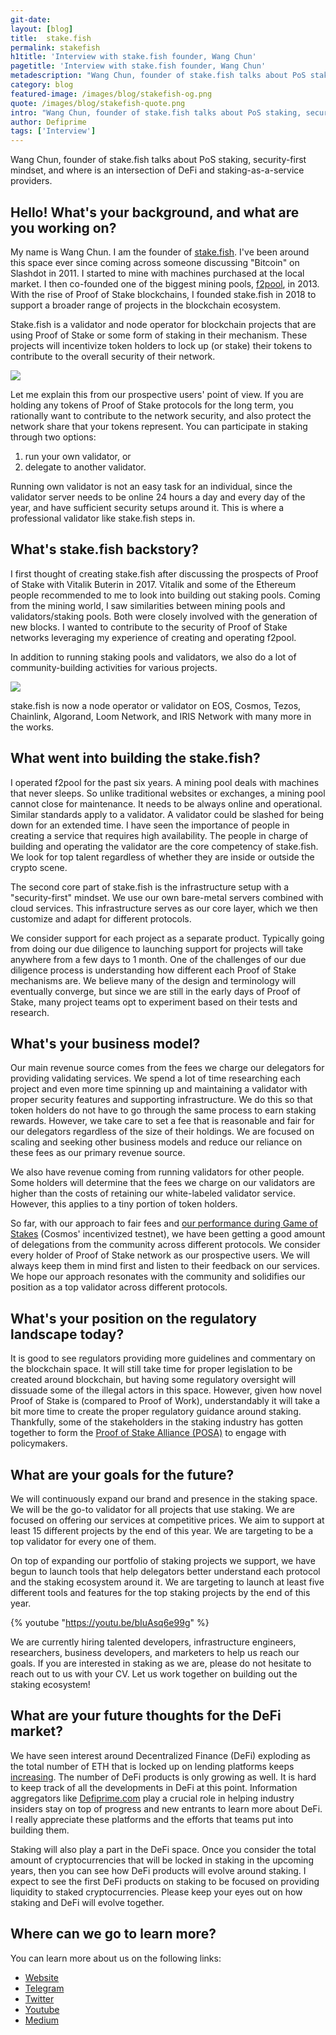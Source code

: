 ```yaml
---
git-date:
layout: [blog]
title:  stake.fish
permalink: stakefish
h1title: 'Interview with stake.fish founder, Wang Chun'
pagetitle: 'Interview with stake.fish founder, Wang Chun'
metadescription: "Wang Chun, founder of stake.fish talks about PoS staking, security-first mindset, and where is an intersection of DeFi and staking-as-a-service providers.  "
category: blog
featured-image: /images/blog/stakefish-og.png
quote: /images/blog/stakefish-quote.png
intro: "Wang Chun, founder of stake.fish talks about PoS staking, security-first mindset, and where is an intersection of DeFi and staking-as-a-service providers.  "
author: Defiprime
tags: ['Interview']
---
```

Wang Chun, founder of stake.fish talks about PoS staking, security-first mindset, and where is an intersection of DeFi and staking-as-a-service providers.  

## Hello! What's your background, and what are you working on?

My name is Wang Chun. I am the founder of [stake.fish](https://stake.fish). I've been around this space ever since coming across someone discussing "Bitcoin" on Slashdot in 2011. I started to mine with machines purchased at the local market. I then co-founded one of the biggest mining pools, [f2pool](https://www.f2pool.com/), in 2013. With the rise of Proof of Stake blockchains, I founded stake.fish in 2018 to support a broader range of projects in the blockchain ecosystem.

Stake.fish is a validator and node operator for blockchain projects that are using Proof of Stake or some form of staking in their mechanism. These projects will incentivize token holders to lock up (or stake) their tokens to contribute to the overall security of their network.

![](/images/blog/stakefish4.png)

Let me explain this from our prospective users' point of view. If you are holding any tokens of Proof of Stake protocols for the long term, you rationally want to contribute to the network security, and also protect the network share that your tokens represent. You can participate in staking through two options:
1. run your own validator, or
2. delegate to another validator.

Running own validator is not an easy task for an individual, since the validator server needs to be online 24 hours a day and every day of the year, and have sufficient security setups around it. This is where a professional validator like stake.fish steps in.

## What's stake.fish backstory?

I first thought of creating stake.fish after discussing the prospects of Proof of Stake with Vitalik Buterin in 2017. Vitalik and some of the Ethereum people recommended to me to look into building out staking pools. Coming from the mining world, I saw similarities between mining pools and validators/staking pools. Both were closely involved with the generation of new blocks. I wanted to contribute to the security of Proof of Stake networks leveraging my experience of creating and operating f2pool.

In addition to running staking pools and validators, we also do a lot of community-building activities for various projects.

![](/images/blog/stakefish1.png)

stake.fish is now a node operator or validator on EOS, Cosmos, Tezos, Chainlink, Algorand, Loom Network, and IRIS Network with many more in the works.

## What went into building the stake.fish?

I operated f2pool for the past six years. A mining pool deals with machines that never sleeps. So unlike traditional websites or exchanges, a mining pool cannot close for maintenance. It needs to be always online and operational. Similar standards apply to a validator. A validator could be slashed for being down for an extended time. I have seen the importance of people in creating a service that requires high availability. The people in charge of building and operating the validator are the core competency of stake.fish. We look for top talent regardless of whether they are inside or outside the crypto scene.

The second core part of stake.fish is the infrastructure setup with a "security-first" mindset. We use our own bare-metal servers combined with cloud services. This infrastructure serves as our core layer, which we then customize and adapt for different protocols.

We consider support for each project as a separate product. Typically going from doing our due diligence to launching support for projects will take anywhere from a few days to 1 month. One of the challenges of our due diligence process is understanding how different each Proof of Stake mechanisms are. We believe many of the design and terminology will eventually converge, but since we are still in the early days of Proof of Stake, many project teams opt to experiment based on their tests and research.

## What's your business model?

Our main revenue source comes from the fees we charge our delegators for providing validating services. We spend a lot of time researching each project and even more time spinning up and maintaining a validator with proper security features and supporting infrastructure. We do this so that token holders do not have to go through the same process to earn staking rewards. However, we take care to set a fee that is reasonable and fair for our delegators regardless of the size of their holdings. We are focused on scaling and seeking other business models and reduce our reliance on these fees as our primary revenue source.

We also have revenue coming from running validators for other people. Some holders will determine that the fees we charge on our validators are higher than the costs of retaining our white-labeled validator service. However, this applies to a tiny portion of token holders.

So far, with our approach to fair fees and [our performance during Game of Stakes](https://blog.cosmos.network/game-of-stakes-closing-ceremonies-eddb71d3b114) (Cosmos' incentivized testnet), we have been getting a good amount of delegations from the community across different protocols. We consider every holder of Proof of Stake network as our prospective users. We will always keep them in mind first and listen to their feedback on our services. We hope our approach resonates with the community and solidifies our position as a top validator across different protocols.

## What's your position on the regulatory landscape today?

It is good to see regulators providing more guidelines and commentary on the blockchain space. It will still take time for proper legislation to be created around blockchain, but having some regulatory oversight will dissuade some of the illegal actors in this space. However, given how novel Proof of Stake is (compared to Proof of Work), understandably it will take a bit more time to create the proper regulatory guidance around staking. Thankfully, some of the stakeholders in the staking industry has gotten together to form the [Proof of Stake Alliance (POSA)](https://www.proofofstakealliance.org/) to engage with policymakers.

## What are your goals for the future?

We will continuously expand our brand and presence in the staking space. We will be the go-to validator for all projects that use staking. We are focused on offering our services at competitive prices. We aim to support at least 15 different projects by the end of this year. We are targeting to be a top validator for every one of them.

On top of expanding our portfolio of staking projects we support, we have begun to launch tools that help delegators better understand each protocol and the staking ecosystem around it. We are targeting to launch at least five different tools and features for the top staking projects by the end of this year.

{% youtube "https://youtu.be/bIuAsq6e99g" %}

We are currently hiring talented developers, infrastructure engineers, researchers, business developers, and marketers to help us reach our goals. If you are interested in staking as we are, please do not hesitate to reach out to us with your CV. Let us work together on building out the staking ecosystem!

## What are your future thoughts for the DeFi market?

We have seen interest around Decentralized Finance (DeFi) exploding as the total number of ETH that is locked up on lending platforms keeps [increasing](https://defipulse.com/). The number of DeFi products is only growing as well. It is hard to keep track of all the developments in DeFi at this point. Information aggregators like [Defiprime.com](https://defiprime.com/) play a crucial role in helping industry insiders stay on top of progress and new entrants to learn more about DeFi. I really appreciate these platforms and the efforts that teams put into building them.

Staking will also play a part in the DeFi space. Once you consider the total amount of cryptocurrencies that will be locked in staking in the upcoming years, then you can see how DeFi products will evolve around staking. I expect to see the first DeFi products on staking to be focused on providing liquidity to staked cryptocurrencies. Please keep your eyes out on how staking and DeFi will evolve together.

## Where can we go to learn more?

You can learn more about us on the following links:
- [Website](https://stake.fish)
- [Telegram](https://t.me/stakefish)
- [Twitter](https://twitter.com/stakedotfish)
- [Youtube](https://b.fish/youtube)
- [Medium](https://medium.com/stakefish1)
